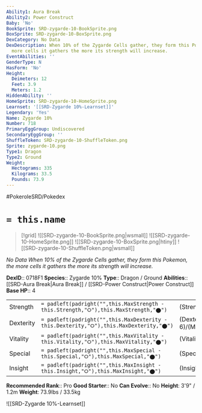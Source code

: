 ```yaml
---
Ability1: Aura Break
Ability2: Power Construct
Baby: 'No'
BookSprite: SRD-zygarde-10-BookSprite.png
BoxSprite: SRD-zygarde-10-BoxSprite.png
DexCategory: No Data
DexDescription: When 10% of the Zygarde Cells gather, they form this Pokemon, the
  more cells it gathers the more its strength will increase.
EventAbilities: ''
GenderType: N
HasForm: 'No'
Height:
  Deimeters: 12
  Feet: 3.9
  Meters: 1.2
HiddenAbility: ''
HomeSprite: SRD-zygarde-10-HomeSprite.png
Learnset: '[[SRD-Zygarde 10%-Learnset]]'
Legendary: 'Yes'
Name: Zygarde 10%
Number: 718
PrimaryEggGroup: Undiscovered
SecondaryEggGroup: ''
ShuffleToken: SRD-zygarde-10-ShuffleToken.png
Sprite: zygarde-10.png
Type1: Dragon
Type2: Ground
Weight:
  Hectograms: 335
  Kilograms: 33.5
  Pounds: 73.9
---
```


#PokeroleSRD/Pokedex

# `= this.name`

> [!grid]
> ![[SRD-zygarde-10-BookSprite.png|wsmall]]
> ![[SRD-zygarde-10-HomeSprite.png]]
> ![[SRD-zygarde-10-BoxSprite.png|htiny]]
> ![[SRD-zygarde-10-ShuffleToken.png|wsmall]]


*No Data*
*When 10% of the Zygarde Cells gather, they form this Pokemon, the more cells it gathers the more its strength will increase.*

**DexID**:: 0718F1
**Species**:: Zygarde 10%
**Type**:: Dragon / Ground
**Abilities**:: [[SRD-Aura Break|Aura Break]] / [[SRD-Power Construct|Power Construct]]
**Base HP**:: 4

|           |                                                                                        |                                          |
| --------- | -------------------------------------------------------------------------------------- | ---------------------------------------- |
| Strength  | `= padleft(padright("",this.MaxStrength - this.Strength,"⭘"),this.MaxStrength,"⬤")`    | (Strength::6)/(MaxStrength::6)   |
| Dexterity | `= padleft(padright("",this.MaxDexterity - this.Dexterity,"⭘"),this.MaxDexterity,"⬤")` | (Dexterity:: 6)/(MaxDexterity::6) |
| Vitality  | `= padleft(padright("",this.MaxVitality - this.Vitality,"⭘"),this.MaxVitality,"⬤")`    | (Vitality::5)/(MaxVitality::5)   |
| Special   | `= padleft(padright("",this.MaxSpecial - this.Special,"⭘"),this.MaxSpecial,"⬤")`       | (Special::4)/(MaxSpecial::4)     |
| Insight   | `= padleft(padright("",this.MaxInsight - this.Insight,"⭘"),this.MaxInsight,"⬤")`       | (Insight::5)/(MaxInsight::5)     |


**Recommended Rank**:: Pro
**Good Starter**:: No
**Can Evolve**:: No
**Height**: 3'9" / 1.2m
**Weight**: 73.9lbs / 33.5kg

![[SRD-Zygarde 10%-Learnset]]